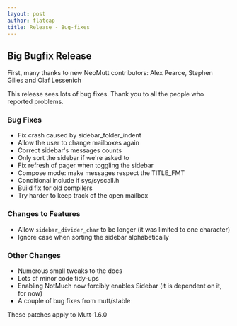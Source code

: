 ```yaml
---
layout: post
author: flatcap
title: Release - Bug-fixes
---
```


## Big Bugfix Release

First, many thanks to new NeoMutt contributors: Alex Pearce,
Stephen Gilles and Olaf Lessenich

This release sees lots of bug fixes.
Thank you to all the people who reported problems.

### Bug Fixes

- Fix crash caused by sidebar_folder_indent
- Allow the user to change mailboxes again
- Correct sidebar's messages counts
- Only sort the sidebar if we're asked to
- Fix refresh of pager when toggling the sidebar
- Compose mode: make messages respect the TITLE_FMT
- Conditional include if sys/syscall.h
- Build fix for old compilers
- Try harder to keep track of the open mailbox

### Changes to Features

- Allow `sidebar_divider_char` to be longer
  (it was limited to one character)
- Ignore case when sorting the sidebar alphabetically

### Other Changes

- Numerous small tweaks to the docs
- Lots of minor code tidy-ups
- Enabling NotMuch now forcibly enables Sidebar
  (it is dependent on it, for now)
- A couple of bug fixes from mutt/stable

These patches apply to Mutt-1.6.0

